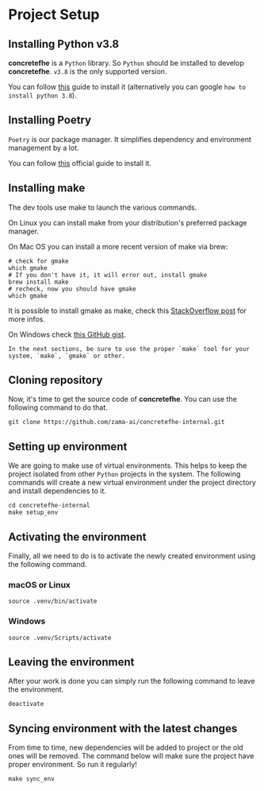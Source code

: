 
# Project Setup

## Installing Python v3.8

**concretefhe** is a `Python` library. So `Python` should be installed to develop **concretefhe**. `v3.8` is the only supported version.

You can follow [this](https://realpython.com/installing-python/) guide to install it (alternatively you can google `how to install python 3.8`).

## Installing Poetry

`Poetry` is our package manager. It simplifies dependency and environment management by a lot.

You can follow [this](https://python-poetry.org/docs/#installation) official guide to install it.

## Installing make

The dev tools use make to launch the various commands.

On Linux you can install make from your distribution's preferred package manager.

On Mac OS you can install a more recent version of make via brew:

```shell
# check for gmake
which gmake
# If you don't have it, it will error out, install gmake
brew install make
# recheck, now you should have gmake
which gmake
```

It is possible to install gmake as make, check this [StackOverflow post](https://stackoverflow.com/questions/38901894/how-can-i-install-a-newer-version-of-make-on-mac-os) for more infos.

On Windows check [this GitHub gist](https://gist.github.com/evanwill/0207876c3243bbb6863e65ec5dc3f058#make).

```{hint}
In the next sections, be sure to use the proper `make` tool for your system, `make`, `gmake` or other.
```

## Cloning repository

Now, it's time to get the source code of **concretefhe**. You can use the following command to do that.

```shell
git clone https://github.com/zama-ai/concretefhe-internal.git
```

## Setting up environment

We are going to make use of virtual environments. This helps to keep the project isolated from other `Python` projects in the system. The following commands will create a new virtual environment under the project directory and install dependencies to it.

```shell
cd concretefhe-internal
make setup_env
```

## Activating the environment

Finally, all we need to do is to activate the newly created environment using the following command.

### macOS or Linux

```shell
source .venv/bin/activate
```

### Windows

```shell
source .venv/Scripts/activate
```

## Leaving the environment

After your work is done you can simply run the following command to leave the environment.

```shell
deactivate
```

## Syncing environment with the latest changes

From time to time, new dependencies will be added to project or the old ones will be removed. The command below will make sure the project have proper environment. So run it regularly!

```shell
make sync_env
```

